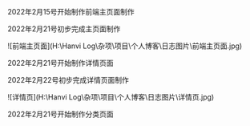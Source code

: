 2022年2月15号开始制作前端主页面制作



2022年2月21号初步完成主页面制作

![前端主页面](H:\Hanvi Log\杂项\项目\个人博客\日志图片\前端主页面.jpg)



2022年2月21号开始制作详情页面





2022年2月22号初步完成详情页面制作

![详情页](H:\Hanvi Log\杂项\项目\个人博客\日志图片\详情页.jpg)



2022年2月21号开始制作分类页面